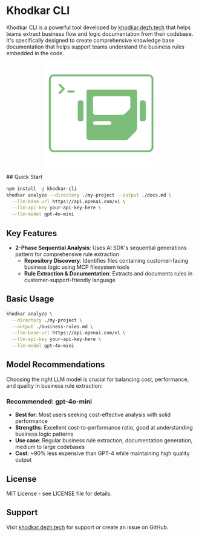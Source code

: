 # Khodkar CLI

Khodkar CLI is a powerful tool developed by [khodkar.dezh.tech](https://khodkar.dezh.tech) that helps teams extract business flow and logic documentation from their codebase. It's specifically designed to create comprehensive knowledge base documentation that helps support teams understand the business rules embedded in the code.
<p align="center">
  <img src="assets/logo.png" alt="Khodkar CLI Logo" width="300">
</p>
## Quick Start

```bash
npm install -g khodkar-cli
khodkar analyze --directory ./my-project --output ./docs.md \
  --llm-base-url https://api.openai.com/v1 \
  --llm-api-key your-api-key-here \
  --llm-model gpt-4o-mini
```

## Key Features

- **2-Phase Sequential Analysis**: Uses AI SDK's sequential generations pattern for comprehensive rule extraction
  - **Repository Discovery**: Identifies files containing customer-facing business logic using MCP filesystem tools
  - **Rule Extraction & Documentation**: Extracts and documents rules in customer-support-friendly language

## Basic Usage

```bash
khodkar analyze \
  --directory ./my-project \
  --output ./business-rules.md \
  --llm-base-url https://api.openai.com/v1 \
  --llm-api-key your-api-key-here \
  --llm-model gpt-4o-mini
```

## Model Recommendations

Choosing the right LLM model is crucial for balancing cost, performance, and quality in business rule extraction:

### Recommended: gpt-4o-mini
- **Best for**: Most users seeking cost-effective analysis with solid performance
- **Strengths**: Excellent cost-to-performance ratio, good at understanding business logic patterns
- **Use case**: Regular business rule extraction, documentation generation, medium to large codebases
- **Cost**: ~90% less expensive than GPT-4 while maintaining high quality output

## License

MIT License - see LICENSE file for details.

## Support

Visit [khodkar.dezh.tech](https://khodkar.dezh.tech) for support or create an issue on GitHub.
